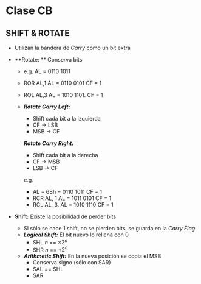 # Clase CB

## SHIFT & ROTATE

* Utilizan la bandera de *Carry* como un bit extra 

* **Rotate: ** Conserva bits 

  * e.g. AL = 0110 1011

  * ROR AL,1      AL = 0110 0101  CF = 1

  * ROL  AL,3    AL = 1010 1101.    CF = 1

  * ***Rotate Carry Left:*** 

    * Shift cada bit a la izquierda
    * CF $\rightarrow$ LSB
    * MSB $\rightarrow$ CF

    ***Rotate Carry Right:***

    * Shift cada bit a la derecha
    * CF $\rightarrow$ MSB
    * LSB $\rightarrow$ CF

    e.g.

    * AL = 6Bh = 0110 1011        CF  = 1
    * RCR AL, 1     AL = 1011 0101    CF = 1
    * RCL AL, 3.    AL  = 1010 1110   CF = 1

* **Shift:** Existe la posibilidad de perder bits

  * Si sólo se hace 1 shift, no se pierden bits, se guarda en la *Carry Flag*
  * ***Logical Shift:*** El bit nuevo lo rellena con 0
    * SHL *n* == $\times 2^n$
    * SHR *n* == ÷$2^n$
  * ***Arithmetic Shift:*** En la nueva posición se copia el MSB
    * Conserva signo (sólo con SAR)
    * SAL == SHL
    * SAR

  